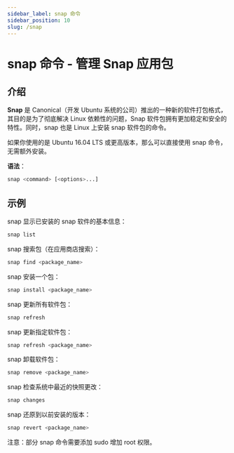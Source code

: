 ```yaml
---
sidebar_label: snap 命令
sidebar_position: 10
slug: /snap
---
```


# snap 命令 - 管理 Snap 应用包



## 介绍

**Snap** 是 Canonical（开发 Ubuntu 系统的公司）推出的一种新的软件打包格式，其目的是为了彻底解决 Linux 依赖性的问题，Snap 软件包拥有更加稳定和安全的特性。同时，snap 也是 Linux 上安装 snap 软件包的命令。

如果你使用的是 Ubuntu 16.04 LTS 或更高版本，那么可以直接使用 snap 命令，无需额外安装。

**语法**：

```bash
snap <command> [<options>...]
```



## 示例

snap 显示已安装的 snap 软件的基本信息：

```bash
snap list
```

snap 搜索包（在应用商店搜索）：

```bash
snap find <package_name>
```

snap 安装一个包：

```bash
snap install <package_name>
```

snap 更新所有软件包：

```bash
snap refresh
```

snap 更新指定软件包：

```bash
snap refresh <package_name>
```

snap 卸载软件包：

```bash
snap remove <package_name>
```

snap 检查系统中最近的快照更改：

```bash
snap changes
```

snap 还原到以前安装的版本：

```bash
snap revert <package_name>
```

注意：部分 snap 命令需要添加 sudo 增加 root 权限。

